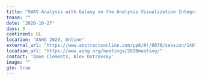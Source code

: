 ```yaml
---
title: "GWAS Analysis with Galaxy on the Analysis Visualization Integrated Lab-space (AnVIL)" 
tease: ""
date: '2020-10-27'
days: 5
continent: GL
location: "ASHG 2020, Online"
external_url: "https://www.abstractsonline.com/pp8/#!/9070/session/146"
location_url: "https://www.ashg.org/meetings/2020meeting/"
contact: 'Dave Clements, Alex Ostrovsky'
image: ""
gtn: true
---
```


